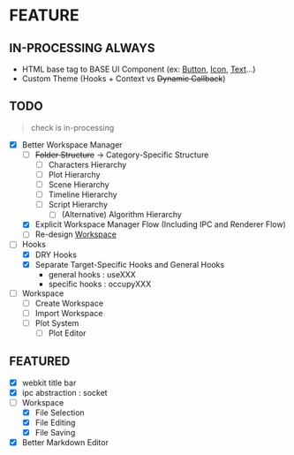 # FEATURE

## IN-PROCESSING ALWAYS

 - HTML base tag to BASE UI Component (ex: [Button](./src/view/src/ui/Button.tsx), [Icon](./src/view/src/ui/Icon.tsx), [Text](./src/view/src/ui/Text.tsx)...)
 - Custom Theme (Hooks + Context vs ~~Dynamic Callback~~)

## TODO
> check is in-processing

 - [x] Better Workspace Manager
   - [ ] ~~Folder Structure~~ -> Category-Specific Structure
     - [ ] Characters Hierarchy
     - [ ] Plot Hierarchy
     - [ ] Scene Hierarchy
     - [ ] Timeline Hierarchy
     - [ ] Script Hierarchy
       - [ ] (Alternative) Algorithm Hierarchy
   - [x] Explicit Workspace Manager Flow (Including IPC and Renderer Flow)
   - [ ] Re-design [Workspace](./src/app/structure/workspace.ts)
 - [ ] Hooks
   - [x] DRY Hooks
   - [x] Separate Target-Specific Hooks and General Hooks
     - general hooks  : useXXX
     - specific hooks : occupyXXX
 - [ ] Workspace
   - [ ] Create Workspace
   - [ ] Import Workspace
   - [ ] Plot System
     - [ ] Plot Editor

## FEATURED

 - [x] webkit title bar
 - [x] ipc abstraction : socket
 - [ ] Workspace
   - [x] File Selection
   - [x] File Editing
   - [x] File Saving
 - [x] Better Markdown Editor
